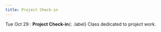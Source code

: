 ```yaml
---
title: Project Check-in 
---
```


Tue Oct 29
: **Project Check-in**{: .label} Class dedicated to project work. 


